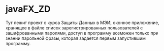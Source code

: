 # javaFX_ZD
Тут лежит проект с курса Защиты Данных в МЭИ, оконное приложение, 
хранящее в файле список зарегистрированных пользователей с зашифрованными паролями, 
доступ в программу возможен только при знании парольной фразы, 
которая задается первым запустившим программу.
